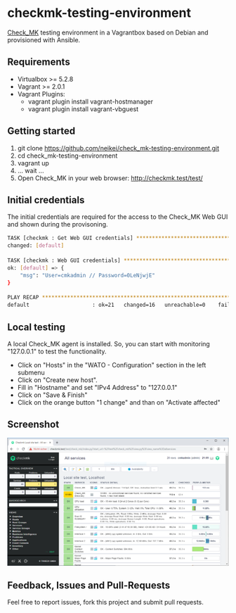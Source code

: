 # checkmk-testing-environment

[Check_MK](https://mathias-kettner.com/check_mk.html) testing environment in a Vagrantbox based on Debian and provisioned with Ansible.

## Requirements

- Virtualbox >= 5.2.8
- Vagrant >= 2.0.1
- Vagrant Plugins:
  - vagrant plugin install vagrant-hostmanager
  - vagrant plugin install vagrant-vbguest

## Getting started

1. git clone https://github.com/neikei/check_mk-testing-environment.git
2. cd check_mk-testing-environment
3. vagrant up
4. ... wait ...
5. Open Check_MK in your web browser: http://checkmk.test/test/

## Initial credentials

The initial credentials are required for the access to the Check_MK Web GUI and shown during the provisoning.

```bash
TASK [checkmk : Get Web GUI credentials] ***************************************
changed: [default]

TASK [checkmk : Web GUI credentials] *******************************************
ok: [default] => {
    "msg": "User=cmkadmin // Password=0LeNjwjE"
}

PLAY RECAP *********************************************************************
default                    : ok=21   changed=16   unreachable=0    failed=0
```

## Local testing

A local Check_MK agent is installed. So, you can start with monitoring "127.0.0.1" to test the functionality.

- Click on "Hosts" in the "WATO - Configuration" section in the left submenu
- Click on "Create new host".
- Fill in "Hostname" and set "IPv4 Address" to "127.0.0.1"
- Click on "Save & Finish"
- Click on the orange button "1 change" and than on "Activate affected"

## Screenshot

![Image](docu/screenshot.png)

## Feedback, Issues and Pull-Requests

Feel free to report issues, fork this project and submit pull requests.
